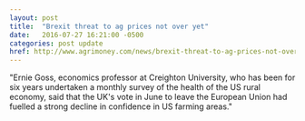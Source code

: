 ```yaml
---
layout: post
title:  "Brexit threat to ag prices not over yet"
date:   2016-07-27 16:21:00 -0500
categories: post update
href: http://www.agrimoney.com/news/brexit-threat-to-ag-prices-not-over-yet--9773.html
---
```

"Ernie Goss, economics professor at Creighton University, who has been for six
years undertaken a monthly survey of the health of the US rural economy, said 
that the UK's vote in June to leave the European Union had fuelled a strong 
decline in confidence in US farming areas."
